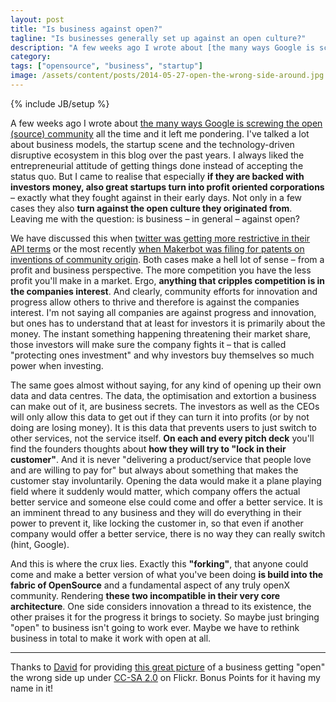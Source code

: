 ```yaml
---
layout: post
title: "Is business against open?"
tagline: "Is businesses generally set up against an open culture?"
description: "A few weeks ago I wrote about [the many ways Google is screwing the open (source) community](/2014/04/22/stop-it-open-source-google-aint-gonna-care-about-you-ever) all the time and it left me pondering. I've talked a lot about business models, the startup scene and the technology-driven disruptive ecosystem in this blog over the past years. I always liked the entrepreneurial attitude of getting things done instead of accepting the status quo. But I came to realise that especially **if they are backed with investors money, also great startups turn into profit oriented corporations** – exactly what they fought against in their early days. Not only in a few cases they also **turn against the open culture they originated from**. Leaving me with the question: is business – in general – against open?"
category:
tags: ["opensource", "business", "startup"]
image: /assets/content/posts/2014-05-27-open-the-wrong-side-around.jpg
---
```

{% include JB/setup %}

A few weeks ago I wrote about [the many ways Google is screwing the open (source) community](/2014/04/22/stop-it-open-source-google-aint-gonna-care-about-you-ever) all the time and it left me pondering. I've talked a lot about business models, the startup scene and the technology-driven disruptive ecosystem in this blog over the past years. I always liked the entrepreneurial attitude of getting things done instead of accepting the status quo. But I came to realise that especially **if they are backed with investors money, also great startups turn into profit oriented corporations** – exactly what they fought against in their early days. Not only in a few cases they also **turn against the open culture they originated from**. Leaving me with the question: is business – in general – against open?

We have discussed this when [twitter was getting more restrictive in their API terms](http://www.huffingtonpost.com/2012/08/16/twitter-api-changes-2012_n_1793248.html) or the most recently [when Makerbot was filing for patents on inventions of community origin](http://www.openbeamusa.com/blog/2014/5/22/stay-classy-makerbot). Both cases make a hell lot of sense – from a profit and business perspective. The more competition you have the less profit you'll make in a market. Ergo, **anything that cripples competition is in the companies interest**. And clearly, community efforts for innovation and progress allow others to thrive and therefore is against the companies interest. I'm not saying all companies are against progress and innovation, but ones has to understand that at least for investors it is primarily about the money. The instant something happening threatening their market share, those investors will make sure the company fights it – that is called "protecting ones investment" and why investors buy themselves so much power when investing.

The same goes almost without saying, for any kind of opening up their own data and data centres. The data, the optimisation and extortion a business can make out of it, are business secrets. The investors as well as the CEOs will only allow this data to get out if they can turn it into profits (or by not doing are losing money). It is this data that prevents users to just switch to other services, not the service itself. **On each and every pitch deck** you'll find the founders thoughts about **how they will try to "lock in their customer"**. And it is never "delivering a product/service that people love and are willing to pay for" but always about something that makes the customer stay involuntarily. Opening the data would make it a plane playing field where it suddenly would matter, which company offers the actual better service and someone else could come and offer a better service. It is an imminent thread to any business and they will do everything in their power to prevent it, like locking the customer in, so that even if another company would offer a better service, there is no way they can really switch (hint, Google).

And this is where the crux lies. Exactly this **"forking"**, that anyone could come and make a better version of what you've been doing **is build into the fabric of OpenSource** and a fundamental aspect of any truly openX community. Rendering **these two incompatible in their very core architecture**. One side considers innovation a thread to its existence, the other praises it for the progress it brings to society. So maybe just bringing "open" to business isn't going to work ever. Maybe we have to rethink business in total to make it work with open at all.

----

Thanks to [David](https://www.flickr.com/photos/bootbearwdc/) for providing [this great picture](https://www.flickr.com/photos/bootbearwdc/15542832) of a business getting "open" the wrong side up under [CC-SA 2.0](https://creativecommons.org/licenses/by/2.0/) on Flickr. Bonus Points for it having my name in it!

